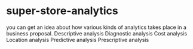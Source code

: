 # super-store-analytics
you can get an idea about how various kinds of analytics takes place in a business proposal.
Descriptive analysis
Diagnostic analysis
Cost analysis
Location analysis
Predictive analysis
Prescriptive analysis
